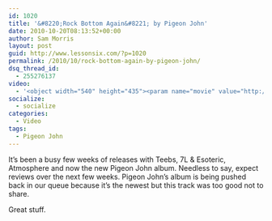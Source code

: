 ```yaml
---
id: 1020
title: '&#8220;Rock Bottom Again&#8221; by Pigeon John'
date: 2010-10-20T08:13:52+00:00
author: Sam Morris
layout: post
guid: http://www.lessonsix.com/?p=1020
permalink: /2010/10/rock-bottom-again-by-pigeon-john/
dsq_thread_id:
  - 255276137
video:
  - '<object width="540" height="435"><param name="movie" value="http://www.youtube.com/v/-Q7c1qQB6ak?fs=1&hl=en_GB"></param><param name="allowFullScreen" value="true"></param><param name="allowscriptaccess" value="always"></param><embed src="http://www.youtube.com/v/-Q7c1qQB6ak?fs=1&hl=en_GB" type="application/x-shockwave-flash" width="540" height="435" allowscriptaccess="always" allowfullscreen="true"></embed></object>'
socialize:
  - socialize
categories:
  - Video
tags:
  - Pigeon John
---
```

It&#8217;s been a busy few weeks of releases with Teebs, 7L &#038; Esoteric, Atmosphere and now the new Pigeon John album. Needless to say, expect reviews over the next few weeks. Pigeon John&#8217;s album is being pushed back in our queue because it&#8217;s the newest but this track was too good not to share.

Great stuff.